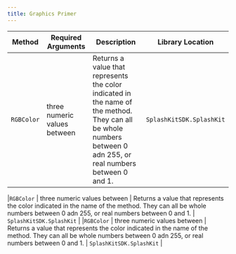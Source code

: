 ```yaml
---
title: Graphics Primer
---
```


|**Method** | **Required Arguments** |**Description** | **Library Location**
|-----------|------------------------|----------------|----------------|
|`RGBColor` | three numeric values between | Returns a value that represents the color indicated in the name of the method. They can all be whole numbers between 0 adn 255, or real numbers between 0 and 1. | `SplashKitSDK.SplashKit` |

|`RGBColor` | three numeric values between | Returns a value that represents the color indicated in the name of the method. They can all be whole numbers between 0 adn 255, or real numbers between 0 and 1. | `SplashKitSDK.SplashKit` |
|`RGBColor` | three numeric values between | Returns a value that represents the color indicated in the name of the method. They can all be whole numbers between 0 adn 255, or real numbers between 0 and 1. | `SplashKitSDK.SplashKit` |
